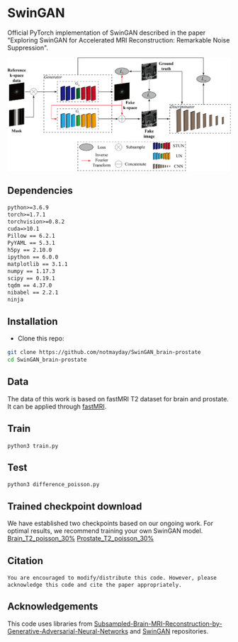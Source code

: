 # SwinGAN

Official PyTorch implementation of SwinGAN described in the paper "Exploring SwinGAN for Accelerated MRI Reconstruction: Remarkable Noise Suppression".

<div align="center">
<img src="./asserts/framework.png" width="800px">
</div>

## Dependencies

```
python>=3.6.9
torch>=1.7.1
torchvision>=0.8.2
cuda=>10.1
Pillow == 6.2.1
PyYAML == 5.3.1
h5py == 2.10.0
ipython == 6.0.0
matplotlib == 3.1.1
numpy == 1.17.3
scipy == 0.19.1
tqdm == 4.37.0
nibabel == 2.2.1
ninja
```

## Installation
- Clone this repo:
```bash
git clone https://github.com/notmayday/SwinGAN_brain-prostate
cd SwinGAN_brain-prostate
```

## Data
The data of this work is based on fastMRI T2 dataset for brain and prostate. It can be applied through [fastMRI](https://fastmri.med.nyu.edu/).

## Train
```
python3 train.py 
```


## Test
```
python3 difference_poisson.py 
```

## Trained checkpoint download

We have established two checkpoints based on our ongoing work. For optimal results, we recommend training your own SwinGAN model.
[Brain_T2_poisson_30%](https://drive.google.com/file/d/1tXT0GCe8CQoDE2vj5v5v8_QgS0wKpLzP/view?usp=drive_link)
[Prostate_T2_poisson_30%](https://drive.google.com/file/d/1bBSJblid7wjS7EA24NSKY_t8a5-x6VWy/view?usp=drive_link)

## Citation
```
You are encouraged to modify/distribute this code. However, please acknowledge this code and cite the paper appropriately.
```

## Acknowledgements
This code uses libraries from [Subsampled-Brain-MRI-Reconstruction-by-Generative-Adversarial-Neural-Networks](https://github.com/ItamarDavid/Subsampled-Brain-MRI-Reconstruction-by-Generative-Adversarial-Neural-Networks) and [SwinGAN](https://github.com/learnerzx/SwinGAN) repositories.
